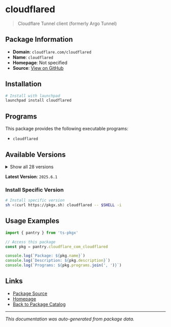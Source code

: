 # cloudflared

> Cloudflare Tunnel client (formerly Argo Tunnel)

## Package Information

- **Domain**: `cloudflare.com/cloudflared`
- **Name**: `cloudflared`
- **Homepage**: Not specified
- **Source**: [View on GitHub](https://github.com/pkgxdev/pantry/tree/main/projects/cloudflare.com/cloudflared/package.yml)

## Installation

```bash
# Install with launchpad
launchpad install cloudflared
```

## Programs

This package provides the following executable programs:

- `cloudflared`

## Available Versions

<details>
<summary>Show all 28 versions</summary>

- `2025.6.1`, `2025.6.0`, `2025.5.0`, `2025.4.2`, `2025.4.0`
- `2025.2.1`, `2025.2.0`, `2025.1.1`, `2025.1.0`, `2024.12.2`
- `2024.12.1`, `2024.12.0`, `2024.11.1`, `2024.11.0`, `2024.10.1`
- `2024.10.0`, `2024.9.1`, `2024.9.0`, `2024.8.3`, `2024.8.2`
- `2024.7.3`, `2024.6.1`, `2024.6.0`, `2024.5.0`, `2024.4.1`
- `2024.4.0`, `2024.3.0`, `2024.2.1`

</details>

**Latest Version**: `2025.6.1`

### Install Specific Version

```bash
# Install specific version
sh <(curl https://pkgx.sh) cloudflared -- $SHELL -i
```

## Usage Examples

```typescript
import { pantry } from 'ts-pkgx'

// Access this package
const pkg = pantry.cloudflare_com_cloudflared

console.log(`Package: ${pkg.name}`)
console.log(`Description: ${pkg.description}`)
console.log(`Programs: ${pkg.programs.join(', ')}`)
```

## Links

- [Package Source](https://github.com/pkgxdev/pantry/tree/main/projects/cloudflare.com/cloudflared/package.yml)
- [Homepage](#)
- [Back to Package Catalog](../package-catalog.md)

---

*This documentation was auto-generated from package data.*
